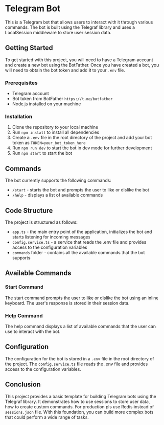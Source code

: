 # Telegram Bot

This is a Telegram bot that allows users to interact with it through various commands. The bot is built using the Telegraf library and uses a LocalSession middleware to store user session data.

## Getting Started

To get started with this project, you will need to have a Telegram account and create a new bot using the BotFather. Once you have created a bot, you will need to obtain the bot token and add it to your `.env` file.

### Prerequisites

- Telegram account
- Bot token from BotFather `https://t.me/botfather`
- Node.js installed on your machine

### Installation

1. Clone the repository to your local machine
2. Run `npm install` to install all dependencies
3. Create a `.env` file in the root directory of the project and add your bot token as `TOKEN=your_bot_token_here`
4. Run `npm run dev` to start the bot in dev mode for further development
5. Run `npm start` to start the bot
   
## Commands

The bot currently supports the following commands:

- `/start` - starts the bot and prompts the user to like or dislike the bot
- `/help` - displays a list of available commands

## Code Structure

The project is structured as follows:

- `app.ts` - the main entry point of the application, initializes the bot and starts listening for incoming messages
- `config.service.ts` - a service that reads the .env file and provides access to the configuration variables
- `commands` folder - contains all the available commands that the bot supports

## Available Commands

### Start Command

The start command prompts the user to like or dislike the bot using an inline keyboard. The user's response is stored in their session data.

### Help Command

The help command displays a list of available commands that the user can use to interact with the bot.

## Configuration

The configuration for the bot is stored in a `.env` file in the root directory of the project. The `config.service.ts` file reads the .env file and provides access to the configuration variables.

## Conclusion

This project provides a basic template for building Telegram bots using the Telegraf library. It demonstrates how to use sessions to store user data, how to create custom commands. For production pls use Redis instead of `sessions.json` file. With this foundation, you can build more complex bots that could perform a wide range of tasks.